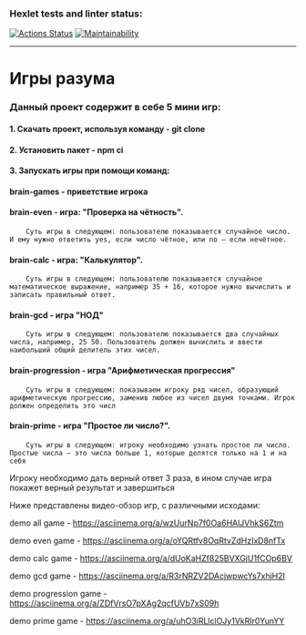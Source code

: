 ### Hexlet tests and linter status:
[![Actions Status](https://github.com/Happer56/frontend-project-44/actions/workflows/hexlet-check.yml/badge.svg)](https://github.com/Happer56/frontend-project-44/actions)
[![Maintainability](https://api.codeclimate.com/v1/badges/84e7e5cde54c6011121c/maintainability)](https://codeclimate.com/github/Happer56/frontend-project-44/maintainability)

--- 
# Игры разума

### Данный проект содержит в себе 5 мини игр:

#### 1. Скачать проект, используя команду - **git clone**
#### 2. Установить пакет - **npm ci**
#### 3. Запускать игры при помощи команд:
   
   #### **brain-games** - приветствие игрока

   #### **brain-even** - игра: "Проверка на чётность". 
        Суть игры в следующем: пользователю показывается случайное число. И ему нужно ответить yes, если число чётное, или no — если нечётное.

   #### **brain-calc** - игра: "Калькулятор".
        Суть игры в следующем: пользователю показывается случайное математическое выражение, например 35 + 16, которое нужно вычислить и записать правильный ответ.

   #### **brain-gcd** - игра "НОД"
        Суть игры в следующем: пользователю показывается два случайных числа, например, 25 50. Пользователь должен вычислить и ввести наибольший общий делитель этих чисел.

   #### **brain-progression** - игра "Арифметическая прогрессия"
        Суть игры в следующем: показываем игроку ряд чисел, образующий арифметическую прогрессию, заменив любое из чисел двумя точками. Игрок должен определить это числ

   #### **brain-prime** - игра "Простое ли число?".
        Суть игры в следующем: игроку необходимо узнать простое ли число. Простые числа — это числа больше 1, которые делятся только на 1 и на себя

Игроку необходимо дать верный ответ 3 раза, в ином случае игра покажет верный результат и завершиться

Ниже представлены видео-обзор игр, с различными исходами:

demo all game - https://asciinema.org/a/wzUurNp7f0Oa6HAlJVhkS6Ztm

demo even game - https://asciinema.org/a/oYQRtfv8OqRtvZdHzIxD8nfTx

demo calc game - https://asciinema.org/a/dUoKaHZf825BVXGjU1fCOp6BV

demo gcd game - https://asciinema.org/a/R3rNRZV2DAcjwpwcYs7xhjH2I

demo progression game - https://asciinema.org/a/ZDfVrsO7pXAg2qcfUVb7xS09h

demo prime game - https://asciinema.org/a/uhO3iRLlclOJy1VkRIr0YunYY
